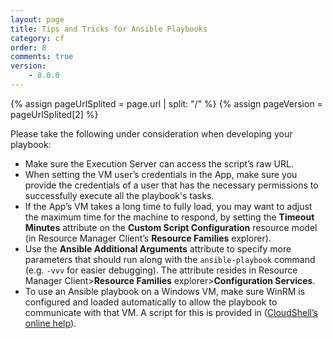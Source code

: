 ```yaml
---
layout: page
title: Tips and Tricks for Ansible Playbooks
category: cf
order: 8
comments: true
version:
    - 8.0.0
---
```


{% assign pageUrlSplited = page.url | split: "/" %}
{% assign pageVersion = pageUrlSplited[2] %}

Please take the following under consideration when developing your playbook:

* Make sure the Execution Server can access the script’s raw URL.
* When setting the VM user’s credentials in the App, make sure you provide the credentials of a user that has the necessary permissions to successfully execute all the playbook's tasks.
* If the App’s VM takes a long time to fully load, you may want to adjust the maximum time for the machine to respond, by setting the **Timeout Minutes** attribute on the **Custom Script Configuration** resource model (in Resource Manager Client’s **Resource Families** explorer).
* Use the **Ansible Additional Arguments** attribute to specify more parameters that should run along with the `ansible-playbook` command (e.g. `-vvv` for easier debugging). The attribute resides in Resource Manager Client>**Resource Families** explorer>**Configuration Services**.
* To use an Ansible playbook on a Windows VM, make sure WinRM is configured and loaded automatically to allow the playbook to communicate with that VM. A script for this is provided in (<a href="http://help.quali.com/Online%20Help/8.0.0.7741/Portal/Content/Admn/Cnfg-WinRM-for-Ansible.htm" target="_blank">CloudShell’s online help</a>).